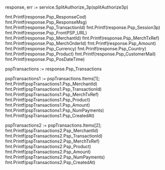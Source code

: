 response, err := service.SplitAuthorize_3p(splitAuthorize3p)

fmt.Printf(response.Psp_ResponseCod)
fmt.Printf(response.Psp_ResponseMsg)
fmt.Printf(response.Psp_TransactionId)
fmt.Printf(response.Psp_Session3p)
fmt.Printf(response.Psp_FrontPSP_URL)
fmt.Printf(response.Psp_MerchantId)
fmt.Printf(response.Psp_MerchTxRef)
fmt.Printf(response.Psp_MerchOrderId)
fmt.Printf(response.Psp_Amount)
fmt.Printf(response.Psp_Currency)
fmt.Printf(response.Psp_Country)
fmt.Printf(response.Psp_Product)
fmt.Printf(response.Psp_CustomerMail)
fmt.Printf(response.Psp_PosDateTime)

pspTransactions := response.Psp_Transactions

pspTransactions1 := pspTransactions.Items[1];
fmt.Printf(pspTransactions1.Psp_MerchantId)
fmt.Printf(pspTransactions1.Psp_TransactionId)
fmt.Printf(pspTransactions1.Psp_MerchTxRef)
fmt.Printf(pspTransactions1.Psp_Product)
fmt.Printf(pspTransactions1.Psp_Amount)
fmt.Printf(pspTransactions1.Psp_NumPayments)
fmt.Printf(pspTransactions1.Psp_CreatedAt)

pspTransactions2 := pspTransactions.Items[2];
fmt.Printf(pspTransactions2.Psp_MerchantId)
fmt.Printf(pspTransactions2.Psp_TransactionId)
fmt.Printf(pspTransactions2.Psp_MerchTxRef)
fmt.Printf(pspTransactions2.Psp_Product)
fmt.Printf(pspTransactions2.Psp_Amount)
fmt.Printf(pspTransactions2.Psp_NumPayments)
fmt.Printf(pspTransactions2.Psp_CreatedAt)

